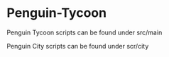 # Penguin-Tycoon

Penguin Tycoon scripts can be found under src/main

Penguin City scripts can be found under scr/city
